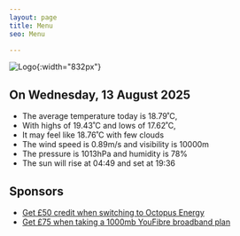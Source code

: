 ```yaml
---
layout: page
title: Menu
seo: Menu

---
```


![Logo](/images/logo.jpg){:width="832px"}

<!-- weather_marker starts -->
## On Wednesday, 13 August 2025

- The average temperature today is 18.79˚C,
- With highs of 19.43˚C and lows of 17.62˚C,
- It may feel like 18.76˚C with few clouds
- The wind speed is 0.89m/s and visibility is 10000m
- The pressure is 1013hPa and humidity is 78%
- The sun will rise at 04:49 and set at 19:36

<!-- weather_marker ends -->

## Sponsors

- [Get £50 credit when switching to Octopus Energy](https://bit.ly/3oD1nnS)
- [Get £75 when taking a 1000mb YouFibre broadband plan](https://aklam.io/91zWhU?)
